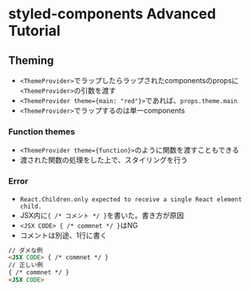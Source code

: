 # styled-components Advanced Tutorial

## Theming

* `<ThemeProvider>`でラップしたらラップされたcomponentsのpropsに`<ThemeProvider>`の引数を渡す
* `<ThemeProvider theme={main: "red"}>`であれば、`props.theme.main`
* `<ThemeProvider>`でラップするのは単一components

### Function themes

* `<ThemeProvider theme={function}>`のように関数を渡すこともできる
* 渡された関数の処理をした上で、スタイリングを行う

### Error

* `React.Children.only expected to receive a single React element child.`
* JSX内に`{ /* コメント */ }`を書いた。書き方が原因
* `<JSX CODE> { /* commnet */ }`はNG
* コメントは別途、1行に書く

```html
// ダメな例
<JSX CODE> { /* commnet */ }
// 正しい例
{ /* commnet */ }
<JSX CODE>
```
